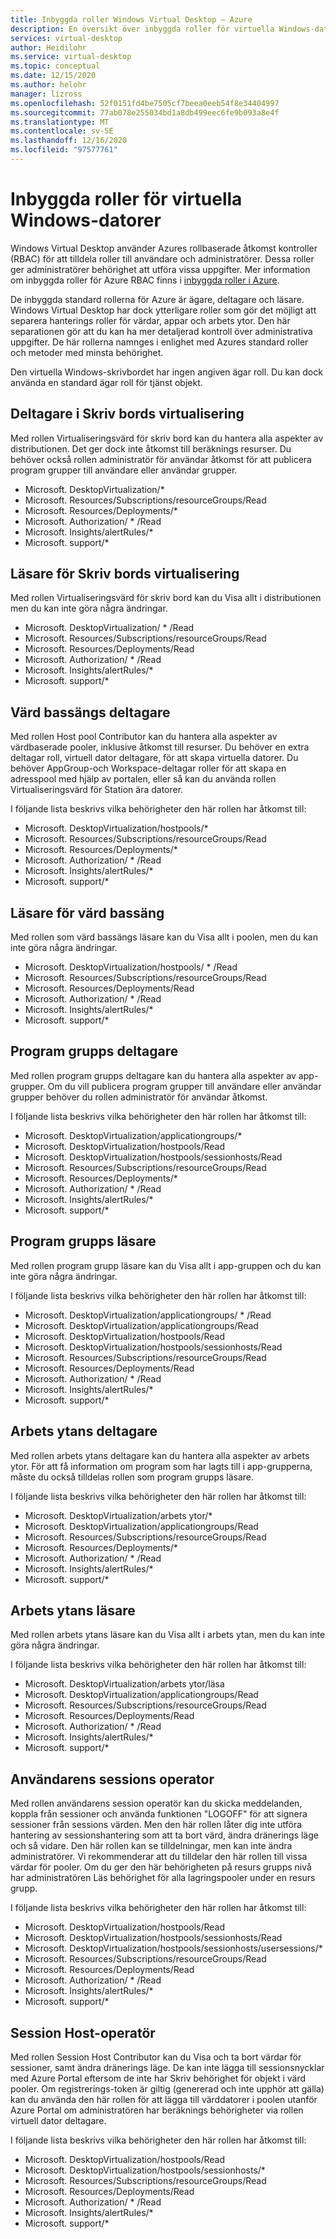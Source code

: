 ```yaml
---
title: Inbyggda roller Windows Virtual Desktop – Azure
description: En översikt över inbyggda roller för virtuella Windows-datorer som är tillgängliga för Azure RBAC.
services: virtual-desktop
author: Heidilohr
ms.service: virtual-desktop
ms.topic: conceptual
ms.date: 12/15/2020
ms.author: helohr
manager: lizross
ms.openlocfilehash: 52f0151fd4be7505cf7beea0eeb54f8e34404997
ms.sourcegitcommit: 77ab078e255034bd1a8db499eec6fe9b093a8e4f
ms.translationtype: MT
ms.contentlocale: sv-SE
ms.lasthandoff: 12/16/2020
ms.locfileid: "97577761"
---
```

# <a name="built-in-roles-for-windows-virtual-desktop"></a>Inbyggda roller för virtuella Windows-datorer

Windows Virtual Desktop använder Azures rollbaserade åtkomst kontroller (RBAC) för att tilldela roller till användare och administratörer. Dessa roller ger administratörer behörighet att utföra vissa uppgifter. Mer information om inbyggda roller för Azure RBAC finns i [inbyggda roller i Azure](../role-based-access-control/built-in-roles.md).

De inbyggda standard rollerna för Azure är ägare, deltagare och läsare. Windows Virtual Desktop har dock ytterligare roller som gör det möjligt att separera hanterings roller för värdar, appar och arbets ytor. Den här separationen gör att du kan ha mer detaljerad kontroll över administrativa uppgifter. De här rollerna namnges i enlighet med Azures standard roller och metoder med minsta behörighet.

Den virtuella Windows-skrivbordet har ingen angiven ägar roll. Du kan dock använda en standard ägar roll för tjänst objekt.

## <a name="desktop-virtualization-contributor"></a>Deltagare i Skriv bords virtualisering

Med rollen Virtualiseringsvärd för skriv bord kan du hantera alla aspekter av distributionen. Det ger dock inte åtkomst till beräknings resurser. Du behöver också rollen administratör för användar åtkomst för att publicera program grupper till användare eller användar grupper.


- Microsoft. DesktopVirtualization/\* 
- Microsoft. Resources/Subscriptions/resourceGroups/Read
- Microsoft. Resources/Deployments/\*
- Microsoft. Authorization/ \* /Read
- Microsoft. Insights/alertRules/\*
- Microsoft. support/\*

## <a name="desktop-virtualization-reader"></a>Läsare för Skriv bords virtualisering

Med rollen Virtualiseringsvärd för skriv bord kan du Visa allt i distributionen men du kan inte göra några ändringar.

- Microsoft. DesktopVirtualization/ \* /Read
- Microsoft. Resources/Subscriptions/resourceGroups/Read
- Microsoft. Resources/Deployments/Read
- Microsoft. Authorization/ \* /Read
- Microsoft. Insights/alertRules/\*
- Microsoft. support/\*

## <a name="host-pool-contributor"></a>Värd bassängs deltagare

Med rollen Host pool Contributor kan du hantera alla aspekter av värdbaserade pooler, inklusive åtkomst till resurser. Du behöver en extra deltagar roll, virtuell dator deltagare, för att skapa virtuella datorer. Du behöver AppGroup-och Workspace-deltagar roller för att skapa en adresspool med hjälp av portalen, eller så kan du använda rollen Virtualiseringsvärd för Station ära datorer.

I följande lista beskrivs vilka behörigheter den här rollen har åtkomst till:

- Microsoft. DesktopVirtualization/hostpools/\*
- Microsoft. Resources/Subscriptions/resourceGroups/Read
- Microsoft. Resources/Deployments/\*
- Microsoft. Authorization/ \* /Read
- Microsoft. Insights/alertRules/\*
- Microsoft. support/\*

## <a name="host-pool-reader"></a>Läsare för värd bassäng

Med rollen som värd bassängs läsare kan du Visa allt i poolen, men du kan inte göra några ändringar.

- Microsoft. DesktopVirtualization/hostpools/ \* /Read
- Microsoft. Resources/Subscriptions/resourceGroups/Read
- Microsoft. Resources/Deployments/Read
- Microsoft. Authorization/ \* /Read
- Microsoft. Insights/alertRules/\*
- Microsoft. support/\*

## <a name="application-group-contributor"></a>Program grupps deltagare

Med rollen program grupps deltagare kan du hantera alla aspekter av app-grupper. Om du vill publicera program grupper till användare eller användar grupper behöver du rollen administratör för användar åtkomst.

I följande lista beskrivs vilka behörigheter den här rollen har åtkomst till:

- Microsoft. DesktopVirtualization/applicationgroups/\*
- Microsoft. DesktopVirtualization/hostpools/Read
- Microsoft. DesktopVirtualization/hostpools/sessionhosts/Read
- Microsoft. Resources/Subscriptions/resourceGroups/Read
- Microsoft. Resources/Deployments/\*
- Microsoft. Authorization/ \* /Read
- Microsoft. Insights/alertRules/\*
- Microsoft. support/\*

## <a name="application-group-reader"></a>Program grupps läsare

Med rollen program grupp läsare kan du Visa allt i app-gruppen och du kan inte göra några ändringar.

I följande lista beskrivs vilka behörigheter den här rollen har åtkomst till:

- Microsoft. DesktopVirtualization/applicationgroups/ \* /Read
- Microsoft. DesktopVirtualization/applicationgroups/Read
- Microsoft. DesktopVirtualization/hostpools/Read
- Microsoft. DesktopVirtualization/hostpools/sessionhosts/Read
- Microsoft. Resources/Subscriptions/resourceGroups/Read
- Microsoft. Resources/Deployments/Read
- Microsoft. Authorization/ \* /Read
- Microsoft. Insights/alertRules/\*
- Microsoft. support/\*

## <a name="workspace-contributor"></a>Arbets ytans deltagare

Med rollen arbets ytans deltagare kan du hantera alla aspekter av arbets ytor. För att få information om program som har lagts till i app-grupperna, måste du också tilldelas rollen som program grupps läsare.

I följande lista beskrivs vilka behörigheter den här rollen har åtkomst till:

- Microsoft. DesktopVirtualization/arbets ytor/\*
- Microsoft. DesktopVirtualization/applicationgroups/Read
- Microsoft. Resources/Subscriptions/resourceGroups/Read
- Microsoft. Resources/Deployments/\*
- Microsoft. Authorization/ \* /Read
- Microsoft. Insights/alertRules/\*
- Microsoft. support/\*

## <a name="workspace-reader"></a>Arbets ytans läsare

Med rollen arbets ytans läsare kan du Visa allt i arbets ytan, men du kan inte göra några ändringar.

I följande lista beskrivs vilka behörigheter den här rollen har åtkomst till:

- Microsoft. DesktopVirtualization/arbets ytor/läsa
- Microsoft. DesktopVirtualization/applicationgroups/Read
- Microsoft. Resources/Subscriptions/resourceGroups/Read
- Microsoft. Resources/Deployments/Read
- Microsoft. Authorization/ \* /Read
- Microsoft. Insights/alertRules/\*
- Microsoft. support/\*

## <a name="user-session-operator"></a>Användarens sessions operator

Med rollen användarens session operatör kan du skicka meddelanden, koppla från sessioner och använda funktionen "LOGOFF" för att signera sessioner från sessions värden. Men den här rollen låter dig inte utföra hantering av sessionshantering som att ta bort värd, ändra dränerings läge och så vidare. Den här rollen kan se tilldelningar, men kan inte ändra administratörer. Vi rekommenderar att du tilldelar den här rollen till vissa värdar för pooler. Om du ger den här behörigheten på resurs grupps nivå har administratören Läs behörighet för alla lagringspooler under en resurs grupp.

I följande lista beskrivs vilka behörigheter den här rollen har åtkomst till:

- Microsoft. DesktopVirtualization/hostpools/Read
- Microsoft. DesktopVirtualization/hostpools/sessionhosts/Read
- Microsoft. DesktopVirtualization/hostpools/sessionhosts/usersessions/\*
- Microsoft. Resources/Subscriptions/resourceGroups/Read
- Microsoft. Resources/Deployments/Read
- Microsoft. Authorization/ \* /Read
- Microsoft. Insights/alertRules/\*
- Microsoft. support/\*

## <a name="session-host-operator"></a>Session Host-operatör

Med rollen Session Host Contributor kan du Visa och ta bort värdar för sessioner, samt ändra dränerings läge. De kan inte lägga till sessionsnycklar med Azure Portal eftersom de inte har Skriv behörighet för objekt i värd pooler. Om registrerings-token är giltig (genererad och inte upphör att gälla) kan du använda den här rollen för att lägga till värddatorer i poolen utanför Azure Portal om administratören har beräknings behörigheter via rollen virtuell dator deltagare.

I följande lista beskrivs vilka behörigheter den här rollen har åtkomst till:

- Microsoft. DesktopVirtualization/hostpools/Read
- Microsoft. DesktopVirtualization/hostpools/sessionhosts/\*
- Microsoft. Resources/Subscriptions/resourceGroups/Read
- Microsoft. Resources/Deployments/Read
- Microsoft. Authorization/ \* /Read
- Microsoft. Insights/alertRules/\*
- Microsoft. support/\*
